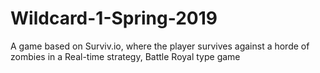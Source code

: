 # Wildcard-1-Spring-2019
A game based on Surviv.io, where the player survives against a horde of zombies in a Real-time strategy, Battle Royal type game
